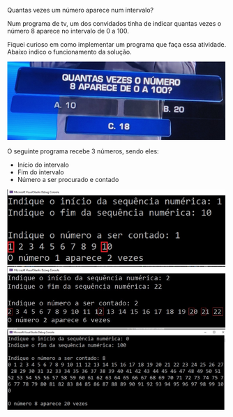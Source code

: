 Quantas vezes um número aparece num intervalo?

Num programa de tv, um dos convidados tinha de indicar quantas vezes o número 8 aparece 
no intervalo de 0 a 100.

Fiquei curioso em como implementar um programa que faça essa atividade.
Abaixo indico o funcionamento da solução.

<img src=img/pergunta.JPEG width="500">

O seguinte programa recebe 3 números, sendo eles:

* Início do intervalo
* Fim do intervalo
* Número a ser procurado e contado




<img src=img/1.jpg width="500">

<img src=img/2.jpg width="500">

<img src=img/8.jpg width="500">


